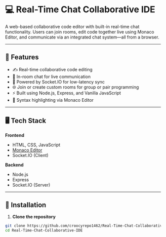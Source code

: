 # 💻 Real-Time Chat Collaborative IDE

A web-based collaborative code editor with built-in real-time chat functionality. Users can join rooms, edit code together live using Monaco Editor, and communicate via an integrated chat system—all from a browser.

---

## 🚀 Features

- ✍️ Real-time collaborative code editing
- 💬 In-room chat for live communication
- 🧠 Powered by Socket.IO for low-latency sync
- 🌐 Join or create custom rooms for group or pair programming
- ⚡ Built using Node.js, Express, and Vanilla JavaScript
- 🎨 Syntax highlighting via Monaco Editor

---

## 🖥️ Tech Stack

**Frontend**  
- HTML, CSS, JavaScript  
- [Monaco Editor](https://microsoft.github.io/monaco-editor/)  
- Socket.IO (Client)

**Backend**  
- Node.js  
- Express  
- Socket.IO (Server)

---

## 🔧 Installation

1. **Clone the repository**

```bash
git clone https://github.com/croocyrepo1462/Real-Time-Chat-Collaborative-IDE.git
cd Real-Time-Chat-Collaborative-IDE
